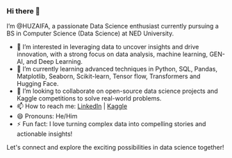 ### Hi there 👋

I’m @HUZAIFA, a passionate Data Science enthusiast currently pursuing a BS in Computer Science (Data Science) at NED University.

- 👀 I’m interested in leveraging data to uncover insights and drive innovation, with a strong focus on data analysis, machine learning, GEN-AI, and Deep Learning.
- 🌱 I’m currently learning advanced techniques in Python, SQL, Pandas, Matplotlib, Seaborn, Scikit-learn, Tensor flow, Transformers and Hugging Face.
- 💞️ I’m looking to collaborate on open-source data science projects and Kaggle competitions to solve real-world problems.
- 📫 How to reach me: [LinkedIn](www.linkedin.com/in/huzaifa-salman-0539602a8) | [Kaggle](https://www.kaggle.com/huzaifanvm)
- 😄 Pronouns: He/Him
- ⚡ Fun fact: I love turning complex data into compelling stories and actionable insights!

Let's connect and explore the exciting possibilities in data science together!
